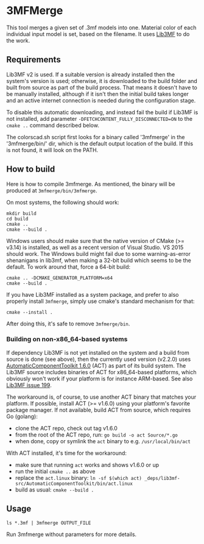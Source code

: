 3MFMerge
========

This tool merges a given set of .3mf models into one.
Material color of each individual input model is set, based on the filename.
It uses [Lib3MF](https://github.com/3MFConsortium/lib3mf) to do the work.

Requirements
------------

Lib3MF v2 is used. If a suitable version is already installed then the system's version is used;
otherwise, it is downloaded to the build folder and built from source as part of the build process.
That means it doesn't have to be manually installed, although if it isn't then the initial build
takes longer and an active internet connection is needed during the configuration stage.

To disable this automatic downloading, and instead fail the build if Lib3MF is not installed,
add parameter `-DFETCHCONTENT_FULLY_DISCONNECTED=ON` to the `cmake ..` command described below.

The colorscad.sh script first looks for a binary called '3mfmerge' in the '3mfmerge/bin/' dir,
which is the default output location of the build. If this is not found, it will look on the PATH.

How to build
------------

Here is how to compile 3mfmerge. As mentioned, the binary will be produced at ```3mfmerge/bin/3mfmerge```.

On most systems, the following should work:
```
mkdir build
cd build
cmake ..
cmake --build .
```
Windows users should make sure that the native version of CMake (>= v3.14) is installed,
as well as a recent version of Visual Studio. VS 2015 should work.
The Windows build might fail due to some warning-as-error shenanigans in lib3mf,
when making a 32-bit build which seems to be the default.
To work around that, force a 64-bit build:
```
cmake .. -DCMAKE_GENERATOR_PLATFORM=x64
cmake --build .
```

If you have Lib3MF installed as a system package, and prefer to also properly install `3mfmerge`,
simply use cmake's standard mechanism for that:
```
cmake --install .
```
After doing this, it's safe to remove ```3mfmerge/bin```.

### Building on non-x86_64-based systems

If dependency Lib3MF is not yet installed on the system and a build from source is done (see above),
then the currently used version (v2.2.0) uses
[AutomaticComponentToolkit 1.6.0](https://github.com/Autodesk/AutomaticComponentToolkit/tree/v1.6.0)
(ACT) as part of its build system.
The Lib3MF source includes binaries of ACT for x86_64-based platforms,
which obviously won't work if your platform is for instance ARM-based.
See also [Lib3MF issue 199](https://github.com/3MFConsortium/lib3mf/issues/199).

The workaround is, of course, to use another ACT binary that matches your platform.
If possible, install ACT (>= v1.6.0) using your platform's favorite package manager.
If not available, build ACT from source, which requires Go (golang):
- clone the ACT repo, check out tag v1.6.0
- from the root of the ACT repo, run: `go build -o act Source/*.go`
- when done, copy or symlink the `act` binary to e.g. `/usr/local/bin/act`

With ACT installed, it's time for the workaround:
- make sure that running `act` works and shows v1.6.0 or up
- run the initial `cmake ..` as above
- replace the `act.linux` binary:
  `ln -sf $(which act) _deps/lib3mf-src/AutomaticComponentToolkit/bin/act.linux`
- build as usual: `cmake --build .`

Usage
-----

```ls *.3mf | 3mfmerge OUTPUT_FILE```

Run 3mfmerge without parameters for more details.
